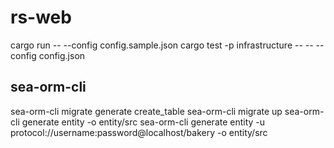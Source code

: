 # rs-web
cargo run -- --config config.sample.json
cargo test -p infrastructure -- --  --config config.json

## sea-orm-cli
sea-orm-cli migrate generate create_table
sea-orm-cli migrate up
sea-orm-cli generate entity  -o entity/src
sea-orm-cli generate entity -u protocol://username:password@localhost/bakery -o entity/src
